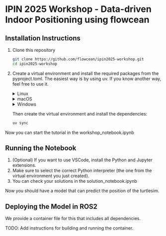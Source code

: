 # IPIN 2025 Workshop - Data-driven Indoor Positioning using flowcean

## Installation Instructions

1. Clone this repository

   ```bash
   git clone https://github.com/flowcean/ipin2025-workshop.git
   cd ipin2025-workshop
   ```

2. Create a virtual environment and install the required packages from the pyproject.toml. The easiest way is by using uv. If you know another way, feel free to use it.

    <details>
    <summary>Linux</summary>

    ```bash
    curl -LsSf https://astral.sh/uv/install.sh | sh
    ```

    </details>

    <details>
    <summary>macOS</summary>

    ```bash
    curl -LsSf https://astral.sh/uv/install.sh | sh
    ```

    </details>

    <details>
    <summary>Windows</summary>

    ```powershell
    powershell -ExecutionPolicy ByPass -c "irm https://astral.sh/uv/install.ps1 | iex"
    ```

    </details>

    Then create the virtual environment and install the dependencies:

    ```bash
    uv sync
    ```

Now you can start the tutorial in the workshop_notebook.ipynb

## Running the Notebook

1. (Optional) If you want to use VSCode, install the Python and Jupyter extensions.
2. Make sure to select the correct Python interpreter (the one from the virtual environment you just created).
3. You can check your solutions in the solution_notebook.ipynb

Now you should have a model that can predict the position of the turtlesim.

## Deploying the Model in ROS2

We provide a container file for this that includes all dependencies.

TODO: Add instructions for building and running the container.

